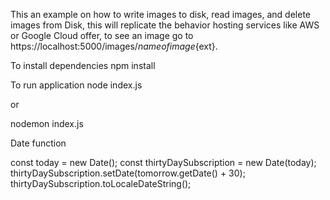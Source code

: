 This an example on how to write images to disk, read images, and delete images from Disk, this will replicate the behavior hosting services like AWS or Google Cloud offer, to see an image go to https://localhost:5000/images/${nameofimage}${ext}.

To install dependencies
npm install

To run application
node index.js

or

nodemon index.js

Date function

const today = new Date();
const thirtyDaySubscription = new Date(today);
thirtyDaySubscription.setDate(tomorrow.getDate() + 30);
thirtyDaySubscription.toLocaleDateString();
